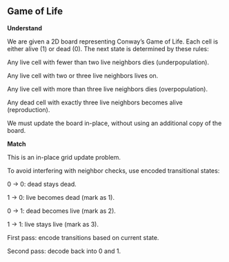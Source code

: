 ## Game of Life
**Understand**

We are given a 2D board representing Conway’s Game of Life. Each cell is either alive (1) or dead (0). The next state is determined by these rules:

Any live cell with fewer than two live neighbors dies (underpopulation).

Any live cell with two or three live neighbors lives on.

Any live cell with more than three live neighbors dies (overpopulation).

Any dead cell with exactly three live neighbors becomes alive (reproduction).

We must update the board in-place, without using an additional copy of the board.

**Match**

This is an in-place grid update problem.

To avoid interfering with neighbor checks, use encoded transitional states:

0 → 0: dead stays dead.

1 → 0: live becomes dead (mark as 1).

0 → 1: dead becomes live (mark as 2).

1 → 1: live stays live (mark as 3).

First pass: encode transitions based on current state.

Second pass: decode back into 0 and 1.